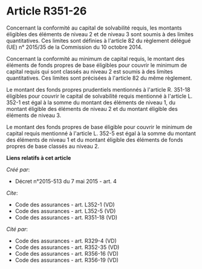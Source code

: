 # Article R351-26

Concernant la conformité au capital de solvabilité requis, les montants éligibles des éléments de niveau 2 et de niveau 3
sont soumis à des limites quantitatives. Ces limites sont définies à l'article 82 du règlement délégué (UE) n° 2015/35 de la
Commission du 10 octobre 2014. 

Concernant la conformité au minimum de capital requis, le montant des éléments de fonds propres de base éligibles pour
couvrir le minimum de capital requis qui sont classés au niveau 2 est soumis à des limites quantitatives. Ces limites sont
précisées à l'article 82 du même règlement. 

Le montant des fonds propres prudentiels mentionnés à l'article R. 351-18 éligibles pour couvrir le capital de solvabilité
requis mentionné à l'article L. 352-1 est égal à la somme du montant des éléments de niveau 1, du montant éligible des
éléments de niveau 2 et du montant éligible des éléments de niveau 3. 

Le montant des fonds propres de base éligible pour couvrir le minimum de capital requis mentionné à l'article L. 352-5 est
égal à la somme du montant des éléments de niveau 1 et du montant éligible des éléments de fonds propres de base classés au
niveau 2.

**Liens relatifs à cet article**

_Créé par_:

  - Décret n°2015-513 du 7 mai 2015 - art. 4

_Cite_:

  - Code des assurances - art. L352-1 (VD)
  - Code des assurances - art. L352-5 (VD)
  - Code des assurances - art. R351-18 (VD)

_Cité par_:

  - Code des assurances - art. R329-4 (VD)
  - Code des assurances - art. R352-35 (VD)
  - Code des assurances - art. R356-16 (VD)
  - Code des assurances - art. R356-19 (VD)
